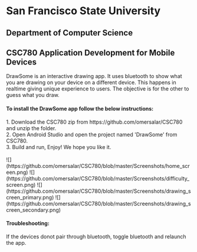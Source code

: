 <h1>San Francisco State University</h1>
<h2>Department of Computer Science</h2>
<h2>CSC780 Application Development for Mobile Devices</h2>

DrawSome is an interactive drawing app. It uses bluetooth to show what you are drawing on your device on a different device. This happens in realtime giving unique experience to users. The objective is for the other to guess what you draw.

<h4>To install the DrawSome app follow the below instructions:</h4>
1. Download the CSC780 zip from https://github.com/omersalar/CSC780 and unzip the folder. <br>
2. Open Android Studio and open the project named 'DrawSome' from CSC780.<br>
3. Build and run, Enjoy! We hope you like it.
<br><br>
![](https://github.com/omersalar/CSC780/blob/master/Screenshots/home_screen.png)
![](https://github.com/omersalar/CSC780/blob/master/Screenshots/difficulty_screen.png)
![](https://github.com/omersalar/CSC780/blob/master/Screenshots/drawing_screen_primary.png)
![](https://github.com/omersalar/CSC780/blob/master/Screenshots/drawing_screen_secondary.png)
<br>
<h4>Troubleshooting:</h4>
If the devices donot pair through bluetooth, toggle bluetooth and relaunch the app.
